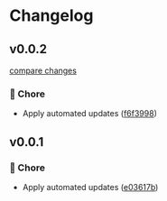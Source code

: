 # Changelog

## v0.0.2

[compare changes](https://github.com/dbugapp/dbug-js/compare/v0.0.1...v0.0.2)

### 🏡 Chore

- Apply automated updates ([f6f3998](https://github.com/dbugapp/dbug-js/commit/f6f3998))

## v0.0.1

### 🏡 Chore

- Apply automated updates ([e03617b](https://github.com/dbugapp/dbug-js/commit/e03617b))
